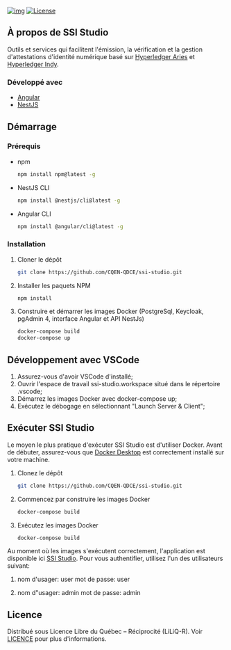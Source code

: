[![img](https://img.shields.io/badge/Cycle%20de%20Vie-Phase%20d%C3%A9couverte-339999)](https://www.quebec.ca/gouv/politiques-orientations/vitrine-numeriqc/accompagnement-des-organismes-publics/demarche-conception-services-numeriques)
[![License](https://img.shields.io/badge/Licence-LiLiQ--R-blue)](LICENSE)

## À propos de SSI Studio

Outils et services qui facilitent l'émission, la vérification et la gestion d'attestations d'identité numérique basé sur [Hyperledger Aries](https://www.hyperledger.org/use/aries) et [Hyperledger Indy](https://www.hyperledger.org/use/hyperledger-indy).

### Développé avec

* [Angular](https://angular.io/)
* [NestJS](https://nestjs.com/)

## Démarrage

### Prérequis

* npm
  ```sh
  npm install npm@latest -g
  ```
* NestJS CLI
  ```sh
  npm install @nestjs/cli@latest -g
  ```
* Angular CLI
  ```sh
  npm install @angular/cli@latest -g
  ```

### Installation

1. Cloner le dépôt
   ```sh
   git clone https://github.com/CQEN-QDCE/ssi-studio.git
   ```
2. Installer les paquets NPM
   ```sh
   npm install
   ```
3. Construire et démarrer les images Docker (PostgreSql, Keycloak, pgAdmin 4, interface Angular et API NestJs)
   ```sh
   docker-compose build
   docker-compose up
   ```

## Développement avec VSCode
1. Assurez-vous d'avoir VSCode d'installé;
2. Ouvrir l'espace de travail ssi-studio.workspace situé dans le répertoire .vscode;
3. Démarrez les images Docker avec docker-compose up;
4. Exécutez le débogage en sélectionnant "Launch Server & Client";

## Exécuter SSI Studio
Le moyen le plus pratique d'exécuter SSI Studio est d'utiliser Docker. Avant de débuter, assurez-vous que [Docker Desktop](https://docker.com/products/docker-desktop/) est correctement installé sur votre machine.

1. Clonez le dépôt
   ```sh
   git clone https://github.com/CQEN-QDCE/ssi-studio.git
   ```
2. Commencez par construire les images Docker
   ```sh
   docker-compose build
   ```
3. Exécutez les images Docker
   ```sh
   docker-compose build
   ```

Au moment où les images s'exécutent correctement, l'application est disponible ici [SSI Studio](https://localhost:4201). Pour vous authentifier, utilisez l'un des utilisateurs suivant:

1. nom d'usager: user
   mot de passe: user
   
2. nom d"usager: admin
   mot de passe: admin

## Licence
Distribué sous Licence Libre du Québec – Réciprocité (LiLiQ-R). Voir [LICENCE](LICENSE) pour plus d'informations.
